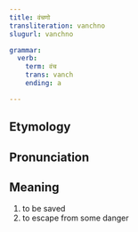 ```yaml
---
title: वंचणो
transliteration: vanchno
slugurl: vanchno

grammar: 
  verb:
    term: वंच
    trans: vanch
    ending: a

---
```

## Etymology

## Pronunciation

## Meaning
1. to be saved
2. to escape from some danger